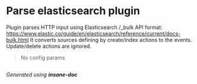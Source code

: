 # Parse elasticsearch plugin
Plugin parses HTTP input using Elasticsearch /_bulk API format: https://www.elastic.co/guide/en/elasticsearch/reference/current/docs-bulk.html
It converts sources defining by create/index actions to the events. Update/delete actions are ignored.

> No config params
##
 *Generated using **insane-doc***